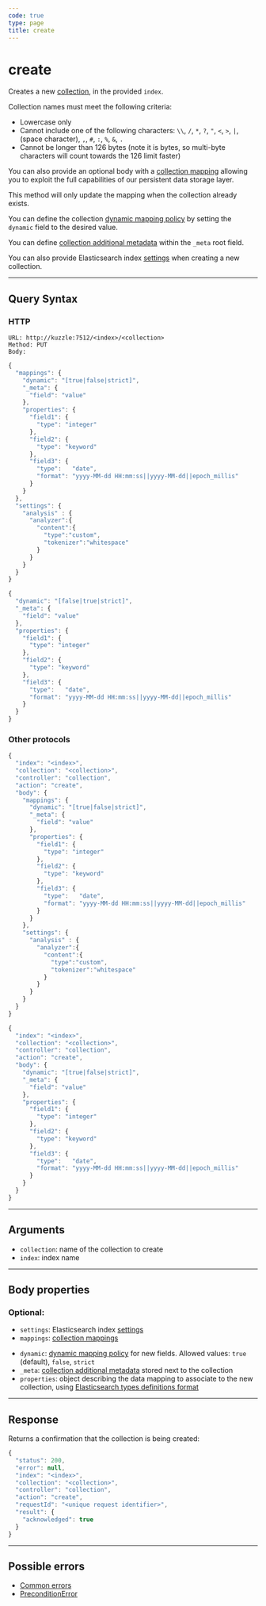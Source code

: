 ```yaml
---
code: true
type: page
title: create
---
```


# create

<SinceBadge version="1.0.0" />

Creates a new [collection](/core/2/guides/essentials/store-access-data), in the provided `index`.

Collection names must meet the following criteria:

* Lowercase only
* Cannot include one of the following characters: `\\`, `/`, `*`, `?`, `"`, `<`, `>`, `|`, ` ` (space character), `,`, `#`, `:`, `%`, `&`, `.`
* Cannot be longer than 126 bytes (note it is bytes, so multi-byte characters will count towards the 126 limit faster)

You can also provide an optional body with a [collection mapping](/core/2/guides/essentials/database-mappings) allowing you to exploit the full capabilities of our persistent data storage layer.

This method will only update the mapping when the collection already exists.

You can define the collection [dynamic mapping policy](/core/2/guides/essentials/database-mappings#dynamic-mapping-policy) by setting the `dynamic` field to the desired value.

You can define [collection additional metadata](/core/2/guides/essentials/database-mappings#collection-metadata) within the `_meta` root field.

<SinceBadge version="2.1.0">

You can also provide Elasticsearch index [settings]((https://www.elastic.co/guide/en/elasticsearch/reference/7.5/index-modules.html#index-modules-settings)) when creating a new collection.

---

## Query Syntax

### HTTP

```http
URL: http://kuzzle:7512/<index>/<collection>
Method: PUT
Body:
```

<SinceBadge version="2.1.0">

```js
{
  "mappings": {
    "dynamic": "[true|false|strict]",
    "_meta": {
      "field": "value"
    },
    "properties": {
      "field1": {
        "type": "integer"
      },
      "field2": {
        "type": "keyword"
      },
      "field3": {
        "type":   "date",
        "format": "yyyy-MM-dd HH:mm:ss||yyyy-MM-dd||epoch_millis"
      }
    }
  },
  "settings": {
    "analysis" : {
      "analyzer":{
        "content":{
          "type":"custom",
          "tokenizer":"whitespace"
        }
      }
    }
  }
}
```

<DeprecatedBadge version="2.1.0">

```js
{
  "dynamic": "[false|true|strict]",
  "_meta": {
    "field": "value"
  },
  "properties": {
    "field1": {
      "type": "integer"
    },
    "field2": {
      "type": "keyword"
    },
    "field3": {
      "type":   "date",
      "format": "yyyy-MM-dd HH:mm:ss||yyyy-MM-dd||epoch_millis"
    }
  }
}
```

### Other protocols

<SinceBadge version="2.1.0">

```js
{
  "index": "<index>",
  "collection": "<collection>",
  "controller": "collection",
  "action": "create",
  "body": {
    "mappings": {
      "dynamic": "[true|false|strict]",
      "_meta": {
        "field": "value"
      },
      "properties": {
        "field1": {
          "type": "integer"
        },
        "field2": {
          "type": "keyword"
        },
        "field3": {
          "type":   "date",
          "format": "yyyy-MM-dd HH:mm:ss||yyyy-MM-dd||epoch_millis"
        }
      }
    },
    "settings": {
      "analysis" : {
        "analyzer":{
          "content":{
            "type":"custom",
            "tokenizer":"whitespace"
          }
        }
      }
    }
  }
}
```

<DeprecatedBadge version="2.1.0">

```js
{
  "index": "<index>",
  "collection": "<collection>",
  "controller": "collection",
  "action": "create",
  "body": {
    "dynamic": "[true|false|strict]",
    "_meta": {
      "field": "value"
    },
    "properties": {
      "field1": {
        "type": "integer"
      },
      "field2": {
        "type": "keyword"
      },
      "field3": {
        "type":   "date",
        "format": "yyyy-MM-dd HH:mm:ss||yyyy-MM-dd||epoch_millis"
      }
    }
  }
}
```


---

## Arguments

- `collection`: name of the collection to create
- `index`: index name

---

## Body properties

### Optional:

<SinceBadge version="2.1.0">

* `settings`: Elasticsearch index [settings](https://www.elastic.co/guide/en/elasticsearch/reference/7.5/index-modules.html#index-modules-settings)
* `mappings`: [collection mappings](/core/2/guides/essentials/database-mappings)

<DeprecatedBadge version="2.1.0">

* `dynamic`: [dynamic mapping policy](/core/2/guides/essentials/database-mappings#dynamic-mapping-policy) for new fields. Allowed values: `true` (default), `false`, `strict`
* `_meta`: [collection additional metadata](/core/2/guides/essentials/database-mappings#collection-metadata) stored next to the collection
* `properties`: object describing the data mapping to associate to the new collection, using [Elasticsearch types definitions format](/core/2/guides/essentials/database-mappings#properties-types-definition)

---

## Response

Returns a confirmation that the collection is being created:

```js
{
  "status": 200,
  "error": null,
  "index": "<index>",
  "collection": "<collection>",
  "controller": "collection",
  "action": "create",
  "requestId": "<unique request identifier>",
  "result": {
    "acknowledged": true
  }
}
```

---

## Possible errors

- [Common errors](/core/2/api/essentials/error-handling#common-errors)
- [PreconditionError](/core/2/api/essentials/error-handling#preconditionerror)

